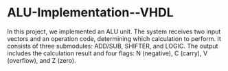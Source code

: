 # ALU-Implementation--VHDL
In this project, we implemented an ALU unit. The system receives two input vectors and an operation code, determining which calculation to perform. It consists of three submodules: ADD/SUB, SHIFTER, and LOGIC. The output includes the calculation result and four flags: N (negative), C (carry), V (overflow), and Z (zero).
